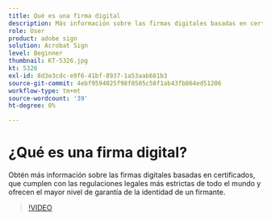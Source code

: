 ```yaml
---
title: Qué es una firma digital
description: Más información sobre las firmas digitales basadas en certificados
role: User
product: adobe sign
solution: Acrobat Sign
level: Beginner
thumbnail: KT-5326.jpg
kt: 5326
exl-id: 8d3e3cdc-e9f6-41bf-8937-1a53aab681b3
source-git-commit: 4ebf9594025f98f0505c58f1ab43fb864ed51206
workflow-type: tm+mt
source-wordcount: '39'
ht-degree: 0%

---
```


# ¿Qué es una firma digital?

Obtén más información sobre las firmas digitales basadas en certificados, que cumplen con las regulaciones legales más estrictas de todo el mundo y ofrecen el mayor nivel de garantía de la identidad de un firmante.

>[!VIDEO](https://video.tv.adobe.com/v/343648?quality=12&learn=on&hidetitle=true)
